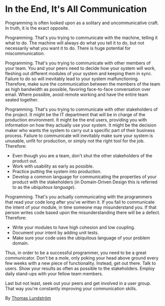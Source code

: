 # In the End, It's All Communication

Programming is often looked upon as a solitary and uncommunicative craft. In truth, it is the exact opposite.

Programming. That's you trying to communicate with the machine, telling it what to do. The machine will always do what you tell it to do, but not necessarily what you want it to do. There is huge potential for miscommunication.

Programming. That's you trying to communicate with other members of your team. You and your peers need to decide how your system will work, fleshing out different modules of your system and keeping them in sync. Failure to do so will inevitably lead to your system malfunctioning. Therefore, make sure the communication between the members of the team as high bandwidth as possible, favoring face-to-face conversation over email. Where possible, avoid remote working and have the entire team seated together.

Programming. That's you trying to communicate with other stakeholders of the project. It might be the IT department that will be in charge of the production environment. It might be the end users, providing you with information on how they actually use your system. It might be the decision maker who wants the system to carry out a specific part of their business process. Failure to communicate will inevitably make sure your system is unusable, unfit for production, or simply not the right tool for the job. Therefore:

* Even though you are a team, don't shut the other stakeholders of the product out.
* Work with usability as early as possible.
* Practice putting the system into production.
* Develop a common language for communicating the properties of your product with the stakeholders (in Domain-Driven Design this is referred to as the _ubiquitous language_).

Programming. That's you actually communicating with the programmers that read your code long after you've written it. If you fail to communicate the intent of your module, in time someone may misunderstand you. If that person writes code based upon the misunderstanding there will be a defect. Therefore:

* Write your modules to have high cohesion and low coupling.
* Document your intent by adding unit tests.
* Make sure your code uses the ubiquitous language of your problem domain.

Thus, in order to be a successful programmer, you need to be a great communicator. Don't be a mole, only poking your head above ground every few weeks with a new piece of functionality. Instead, get out there. Talk to users. Show your results as often as possible to the stakeholders. Employ daily stand-ups with your fellow team members.

Last but not least, seek out your peers and get involved in a user group. That way you're constantly improving your communication skills.

By [Thomas Lundström](http://programmer.97things.oreilly.com/wiki/index.php/Thomas_Lundstr%C3%B6m)
